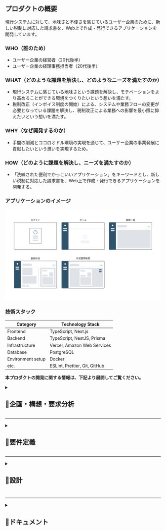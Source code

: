 ## プロダクトの概要
現行システムに対して、地味さと不便さを感じているユーザー企業のために、新しい税制に対応した請求書を、Web上で作成・発行できるアプリケーションを開発しています。

### WHO（誰のため）
- ユーザー企業の経営者（20代後半）
- ユーザー企業の経理事務担当者（20代後半）

### WHAT（どのような課題を解決し、どのようなニーズを満たすのか）
- 現行システムに感じている地味さという課題を解決し、モチベーションをより高めることができる環境をつくりたいという想いを満たす。
- 税制改正（インボイス制度の開始）による、システムや業務フローの変更が必要となっている課題を解決し、税制改正による業務への影響を最小限に抑えたいという想いを満たす。

### WHY（なぜ開発するのか）
- 手間の削減とココロオドル環境の実現を通じて、ユーザー企業の事業発展に貢献したいという想いを実現するため。

### HOW（どのように課題を解決し、ニーズを満たすのか）
- 「洗練された便利でかっこいいアプリケーション」をキーワードとし、新しい税制に対応した請求書を、Web上で作成・発行できるアプリケーションを開発する。

### アプリケーションのイメージ
![アプリケーションのイメージ](./img/rough_design.png)

### 技術スタック
| Category          | Technology Stack                       |
| ----------------- | ------------------------------------   |
| Frontend          | TypeScript, Next.js                    |
| Backend           | TypeScript, NestJS, Prisma             |
| Infrastructure    | Vercel, Amazon Web Services            |
| Database          | PostgreSQL                             |
| Environment setup | Docker                                 |
| etc.              | ESLint, Prettier, Git, GitHub          |


**本プロダクトの開発に関する情報は、下記より展開してご覧ください。**

<details>
<summary><h2>📄企画・構想・要求分析</h2></summary>　　

<details>
<summary><h3>プロダクトを通じて実現したいこと</3></summary>　　

#### ユーザー企業が実現したいこと
- ノンコア業務の手間を減らし、コア業務に集中できる環境をつくる。
- ココロオドル環境をつくる。
- 生産性を上げる。

---

#### 僕が実現したいこと
##### 社会的
- 事業の発展に貢献する。
- 業務フローを整理して、ユーザー企業の手間を減らす。
- ココロオドル環境をつくり、働くひとを笑顔にする。

##### 個人的
- 就職を成功させる。
- 自分の人柄や技術力を正しく伝える。
- 技術力を向上させる。

</details>

---

<details>
<summary><h3>業務分析</3></summary>　　

#### 基本情報
- 業種：卸売業
- 商材：事務用品・日用品・防災用品など
- 取引手段：電話・メール
- 規模：従業員数名（パートナーを含む）

#### 対象とする業務分野  
本プロダクトでの対象とする業務分野は、コア事業での取引に際して生じる業務を対象とする。

#### 取引を行う際の業務プロセス
1. 見積
   1. 顧客から見積依頼のメールが届く。
   2. 仕入先へ見積依頼のメールを送る。
2. 提案
   1. 仕入先からメールで見積書が届く。
   2. 見積書をメールで顧客へ送る。
1. 受注
   1. 顧客からメールで発注書が届く。
   2. 発注書をメールで仕入先へ送る。
2. 支払
   1. 仕入先からメールで請求書が届く。
   2. 請求書に基づいて支払い。
3. 出荷・納品
   1. 顧客へ出荷連絡のメールを送る。
   2. 配送伝票をもとに納品確認する。
   3. 請求書をメールで顧客へ送る。
4. 入金
   1. 期限が過ぎたら入金を確認する。

#### 取引を行う際の業務に付随する書類作成業務
- 提案
  -  見積書を作成する。
- 受注
  -  発注書を作成する。
  -  売上管理ファイルに案件内容を記入する。
- 納品
  -  仕入先の出荷日を売上管理ファイルに記入する。
  -  顧客への出荷日を売上管理ファイルに記入する。
  -  請求書を作成する。
  -  納品書を作成する。

#### 取引を行う際の業務に付随するファイル管理業務
- 提案
  - 案件番号の採番。
  - 仕入先の見積書を案件フォルダに保存する。
  - エクセルで作成した見積書を案件フォルダに保存する。
- 受注
  - 顧客の発注書を案件フォルダに保存する。
  - エクセルで作成した発注書を案件フォルダに保存する。
- 支払い
  - 仕入先から届いた請求書を案件フォルダに保存する。
- 納品
  - エクセルで作成した請求書を案件フォルダに保存する。
- 完了
  - 案件フォルダのファイルを、不定期でまとめて管理フォルダに移動する。


#### 取引を行う際の業務に付随する連絡業務
- 見積
  - 仕入先に見積依頼のメールを送る。
- 提案
  - 顧客に見積書をメールで送る。
- 受注
  - 仕入先に発注書を添付して発注メールを送る。（フォーマット有り：注文内容を文中に含む）
- 納品
  - 出荷連絡（フォーマット有り）する。
  - 顧客に請求書をメール送る。

#### 業務理解を深めるためのユーザーへの質問
- 取引に付随する業務はあるか？
  - 請求書と納品書を郵送で送る場合がある。その場合は送り状を作成する。
  - 提案時に資料を作成することがある。
  - 取引内容を不定期でまとめて記帳をしている。
  - 期限までに顧客からの入金がされているかを、売上管理ファイルに基づいて確認をしている。
  - 売上管理ファイルで年間の売上、利益、利益率などを確認している。
- エクセルでの書類作成に対して課題や不満はあるか？
  - インボイス制度に対応した書類作成を行いたい。
  - 案件番号を自動で採番できるようにしたい。
  - 企業名・取引条件・納期・納入場所・商品を入力する際に予測変換が出たら良い。
  - 書類の作成日を入力する手間を減らしたい。
  - よりスマートに、よりカッコよく作業をしたい。
  - 税率の変更、税込・税抜の計算方式の変更をスムーズにしたい。
  - 購入用書類に納品先を記入できるようにしたい。
  - 販売用書類と購入用書類の情報を共有し、同じデータを再度入力せずに済むようにしたい。
  - スマホで書類を作成できるようにし、スマホで取引先に送付ができるようにしたい。
- メールの送受信の課題や不満はあるか？
  - 仕入先への発注時に発注書の内容をフォーマットに沿ってメールに記載しているのだけなので自動化したい。
- 案件番号の規則は？
  - yymmdd-xx-xxxx
  - xx：日毎に01から順に採番する。
  - xxxx（上2桁）：01から順に採番。同じ案件に対して複数回見積書を作成した場合に使用。
  - xxxx（下2桁）：01から順に採番。同じ案件に対して複数回請求書を作成した場合に使用。
- 仕入先への注文メールの文はどのような構成なのか？
  - 製品、Jan(型番)、数量、納品予定日、時間指定、納品先情報、出荷主情報、備考、その他の文章。
- ファイル名の命名規則は？
  - [書類種別] + 案件番号
  - 書類種別：S=販売用、B=購入用、Q=見積書、O=発注書、I=請求書、D=納品書
  - 例：SO230401=顧客からの発注書、BO230401=仕入先への発注書
- 案件フォルダとは何か？
  - 案件ごとにファイル（見積書・発注書・請求書など）を一時的にローカルで管理するフォルダ。
- 管理フォルダとは何か？
  - 全取引の証憑書類を種類毎（見積書・発注書・請求書など）に管理するクラウド上のフォルダ。
- 売上管理ファイルとは何か？
  - 案件番号、顧客、仕入先、商品名、購入情報（出荷日、支払日、数量、購入金額）、売上記録（出荷日、入金日、数量、購入金額）、利益、利益率、回収率（顧客からの入金日-仕入先への支払日）、備考から構成される、案件ごとの取引記録。
  - 案件の進捗管理、入金管理、記帳、売上確認（利益や利益率も含む）の際に使用される。

</details>

---

<details>
<summary><h3>ターゲット・課題・ニーズ</3></summary>　

#### ターゲット
- 決済者：ユーザー企業の経営者（20代後半）
- 利用者：ユーザー企業の経理事務担当者（20代後半）

---

#### ターゲットが抱える課題
- 手間
  - 書類作成。
  - 書類作成時の入力。
  - 書類管理。（書類作成時とメール受信時にタスクが発生している）
  - 発注先へのメール文作成。
  - 入金管理。（売上管理ファイルを確認している）
  - 記帳。
- 生産性 
  - 購入用書類、販売用書類、書類管理、売上記録の連携がとれていない。
  - 税率や税金の計算方式の変更に柔軟性がない。
- 機能
  - 取引書類がインボイス制度に対応していない。
  - 手元にPCがないと書類作成ができない。
- モチベーション
  - 現行システムに地味さを感じている。

---

#### ターゲットのニーズ
- 「洗練」された「便利」で「かっこいい」アプリケーションで作業したい。
- ノンコア業務の手間を徹底的に減らしてコア業務に集中したい。
- タスクの増加によるストレスや混乱を低減したい。
- システムを一つにまとめて、横断して作業することによるストレスを減らしたい。
- レスポンスの早さを大切にしており、外出先などPCがない環境での書類作成・送信をしたい。
- 無駄を減らして効率的な仕事をしたい。

</details>

---

<details>
<summary><h3>競合調査</3></summary>　

#### 競合分析の目的
- 競合から必要な機能とは何かを学ぶ。
- 実現したい独自の機能をみつける。

#### 競合を特定
- 会計ソフト関連企業が提供するサービス
- 事務機器関連企業が提供するサービス
- その他企業が提供するサービス
- エクセルテンプレート

#### サンプル企業
- 契約したサービス：5社
- 資料請求したサービス：3社
- 合計：8社

#### 競合のサービス概要を把握する
- 各書類の作成機能＋レポートの構成が基本
- その他：商品登録、取引先登録、メンバー登録機能

#### 取り入れたいこと
- シンプルでわかりやすい構成
- 書類作成画面での消費税の扱いや、源泉徴収税の設定などを行う機能
- 取引先と商品に関する予測変換機能
- 取引先データ、商品データをCSVで読み込む機能

#### 実現したい独自の価値
- 既存案件から情報を呼び出し、書類を作成する機能（見積書の内容をもとに発注書や請求書を作成）
- 入力時の動線にこだわったストレスのない書類作成画面
- 完成のイメージを見ながら書類作成できる機能
- 支払や入金の案内やアラートを表示する機能

</details>

---

<details>
<summary><h3>解決したい課題と満たしたいニーズは何か</3></summary>　

- 書類管理の手間を減らし、コア業務に集中したいというニーズを満たす。
- 購入用書類、販売用書類、書類管理、売上記録などの連携がとれないことで生じるシステムを横断しなければいけないという課題を解決し、煩雑さによるストレスから解放されたいというニーズを満たす。
- 入金と支払の管理の手間を減らし、コア業務に集中したいというニーズを満たす。
- 記帳の手間を減らし、コア業務に集中したいというニーズを満たす。
- 手元にPCがないと書類作成ができない課題を解決し、いかなる状況でも即レスをしたいというニーズを満たす。

</details>
</details>

---

<details>
<summary><h2>📄要件定義</h2></summary>　　　

<details>
<summary><h3>解決する課題と満たすニーズを定義</3></summary>　　

- 解決する課題
  - 現行システムに感じている地味さ。
  - インボイス制度への対応。
- 満たすべきニーズ
  - モチベーションをより高めることができる環境をつくりたいという想い。
  - ノンコア業務の手間を減らして、コア業務に集中したいという想い。
  - 税制改正による業務への影響を最小限に抑えたいという想い。

</details>

---

<details>
<summary><h3>重要成功要因</3></summary>　　

洗練された便利でかっこいいアプリケーションの開発。

</details>

---

<details>
<summary><h3>課題解決の方法</3></summary>　　

新しい税制に対応した請求書を、Web上で作成・発行できるアプリケーションを開発する
- 必要なこと
  - 心地よい雰囲気の画面のデザイン。
  - ユーザーの行動に寄り添った自然な動線。
  - ユーザーの思考に寄り添った動作。
  - 新しい税制への対応。

</details>

---

<details>
<summary><h3>機能要件</3></summary>　　

- 認証
  - 新規登録
    - メールアドレス・パスワード・事業者名・登録番号でアカウントを作成できる。
  - ログイン
    - メールアドレス・パスワードでログインできる。
  - ログアウト
    - ユーザーの意思でログアウトできる。
- 作成
  - インボイス制度に対応したフォーマットである。
  - 税率の変更ができる。
- 表示
  - 請求書の表示ができる。
- 一覧表示
  - 請求書の一覧表示ができる。 
- 編集
  - 請求書の編集ができる。
- 出力
  - 請求書のPDF出力ができる。
- 削除
  - 請求書の削除ができる。

</details>

---

<details>
<summary><h3>非機能要件</3></summary>　　

- 使用言語
  - 全画面日本語で表示する。
  - 標準的な文字コードやフォントに対応。 
  - 文字コード：UTF-8　JIS 第1水準および第2水準に対応。
- 利用者環境
  - 下記の環境において正常に表示・動作をする。
    - OS：Windows、macOS
    - 機器：パソコン
    - ブラウザ：Google Chrome
  - 作業期間に余裕がある場合は前項の環境に追加して、下記の環境において正常に表示・動作をする。
    - 機器：スマートフォン、タブレット端末
    - ブラウザ：Safari、iOS・Androidにおける標準ブラウザ
- 現行の法制度への対応
  - 運用開始時点で成立している法制度に対応する。
- サービス提供時間
  - 24時間365日稼働する。但し、システムのメンテナンス等は除く。
- ユーザビリティ
  - 操作方法
    - 無駄な手順を省き、最小限の操作・入力で作業ができる設計にする。
    - 「Tab」キーによる画面上のフォーカスの移動順序は、ユーザが操作しやすい順序とする。
    - キーボードのみでも容易に操作や入力が実施できるよう考慮する。
  - 画面デザイン
    - 何をすればよいのか、直感的にわかるような画面構成にする。
    - 無駄な情報や機能をなくし、シンプルな画面構成にする。
    - 十分な視認性のあるフォント、文字サイズを用いる。
  - 表示のわかりやすさ
    - メニュー、見出し、操作の指示、説明などには、ユーザーが正確にその内容を理解できる用語を使用する。
    - システムが処理を行っている間、ユーザーがストレスを感じない工夫をする。
  - 表示の最適化
    - ユーザーの作業画面の大きさに応じて表示の最適化をする。
  - レスポンス・応答時間
    - 各処理のレスポンスタイムは、ユーザーが体感的に遅いと感じない程度とする。
    - レスポンスタイムの目安は概ね3秒以下とする。
- 設計方針
  - 開発の生産性や保守性向上を目的とし、画面、業務ロジック、データアクセス方法を極力疎結合な構造とし、変更等における影響範囲を極小化する。
- システム機器及び稼働環境
  - サーバ及びバックアップ装置等を含むすべての機器は社内に設置をせず、クラウドサービスを利用する。
- デプロイ
  - デプロイは自動化する。
  - デプロイはバージョン管理システムの本番環境用のブランチにマージされた際に行う。
- 運用・保守・改修
  - プログラムの改修履歴はバージョン管理システムで管理する。
  - バージョン管理システムにプッシュをする際には、事前に静的解析ツールを用いてコード品質を確認をする。
  - 本番環境とは別に検証環境を用意する。
  - 改修後のプログラムの適用については検証環境で事前に確認をし、ユーザーの承認を得て本番環境へ適用する。
- 通信方式
  - サーバと通信を行う際は、SSL暗号化通信を行う。
- セキュリティ
  - 本プロダクトに係る情報セキュリティ上のリスクを洗い出し、リスクに見合った適切な情報セキュリティ対策を講じる。
  - システムに対するアクセス、ウィルス、不正プログラム感染等、インターネットを経由する攻撃や不正等に対し、通信の暗号化などの必要な対策をする。

</details>
</details>

---

<details>
<summary><h2>📄設計<h2></summary>　　

<details>
<summary><h3>画面に必要な機能とデータ</3></summary>　　

![ワイヤーフレーム](./img/screen-design_2.0.png)

</details>

---

<details>
<summary><h3>請求書デザイン</3></summary>　　

![請求書デザイン](./img/invoice_design.png)

</details>

---

<details>
<summary><h3>データベース設計</3></summary>　　

<details>
<summary><h4>ER図</h4></summary>　　

![ER図](./img/entity-relationship-diagram_2.0.png)

</details>

<details>
<summary><h4>テーブル定義書</4></summary>　　

**users**

| № | カラム論理名   | カラム物理名 | データ型  | 桁数 | PK | FK | UK | NN | INDEX | 初期値            | 備考 |
| -- | ------------ | ------------ | --------- | ---- | -- | -- | -- | -- | ----- | ----------------- | ---- |
| 1  | id           | id           | VARCHAR   | 36   | PK |    |    |    |       | UUID v4           |      |
| 2  | メールアドレス | email        | VARCHAR   | 255  |    |    | UK | NN |       |                   |      |
| 3  | パスワード   | password      | VARCHAR   | 255  |    |    |    | NN |       |                   |      |
| 4  | 作成日       | created_at   | DATETIME  |      |    |    |    | NN |       | CURRENT_TIMESTAMP |      |
| 5  | 更新日       | updated_at   | DATETIME  |      |    |    |    | NN |       | CURRENT_TIMESTAMP |      |

**businesses**

| №  | カラム論理名             | カラム物理名                | データ型   | 桁数 | PK | FK | UK | NN | INDEX | 初期値            | 備考  |
| -- | ----------------------- | --------------------------- | ---------- | ---- | -- | -- | -- | -- | ----- | ----------------- | ----- |
| 1  | id                      | id                          | VARCHAR    | 36  | PK |    |    |    |       | UUID v4           |       |
| 2  | 事業者名                | business_name               | VARCHAR    | 255  |    |    | UK | NN |       |                   |       |
| 3  | 登録番号                | business_invoice_number     | VARCHAR    |  30  |    |    |    |    |       |                   |       |
| 4  | 作成日                  | created_at                  | DATETIME   |      |    |    |    | NN |       | CURRENT_TIMESTAMP |       |
| 5  | 更新日                  | updated_at                  | DATETIME   |      |    |    |    | NN |       | CURRENT_TIMESTAMP |       |

**user_permissions**

| № | カラム論理名 | カラム物理名 | データ型   | 桁数 | PK | FK | UK | NN | INDEX | 初期値            | 備考                                     |
| -- | ------------ | ------------ | ---------- | ---- | -- | -- | -- | -- | ----- | ----------------- | ---------------------------------------- |
| 1  | ユーザー_id | user_id      | VARCHAR   | 36   | PK | FK |    |    |       | UUID v4           |                                          |
| 2  | 事業者_id   | business_id  | VARCHAR   | 36   | PK | FK |    |    |       |                   | テーブルbusinessesのidカラムを参照        |
| 3  | 権限         | permission   | INT       |      |    |    |    | NN |       |                   | 1.管理者 2.一般                          |
| 4  | 作成日       | created_at   | DATETIME  |      |    |    |    | NN |       | CURRENT_TIMESTAMP |                                          |
| 5  | 更新日       | updated_at   | DATETIME  |      |    |    |    | NN |       | CURRENT_TIMESTAMP |                                          |

**invoice_products**

| №  | カラム論理名              | カラム物理名         | データ型  | 桁数 | PK | FK | UK | NN | INDEX | 初期値           | 備考                                      |
| -- | ------------------------ | -------------------- | --------- | ---- | -- | -- | -- | -- | ----- | ---------------- | ----------------------------------------- |
| 1  | id                       | id                   | VARCHAR   | 36   | PK |    |    |    |       | UUID v4          |                                           |
| 2  | 請求書_id                 | invoice_id           | VARCHAR   | 36   | FK |    |    | NN |       |                  | テーブルinvoicesのidカラムを参照         |
| 3  | 取引日                   | transaction_date     | DATE      |      |    |    |    |    |       |                  |                                           |
| 4  | 商品名                   | product_name         | VARCHAR   | 255  |    |    |    | NN |       |                  |                                           |
| 5  | 数量                     | quantity             | BIGINT    |      |    |    |    | NN |       |                  |                                           |
| 6  | 単位                     | unit                 | VARCHAR   | 20   |    |    |    |    |       |                  |                                           |
| 7  | 単価                     | price                | BIGINT    |      |    |    |    | NN |       |                  |                                           |
| 8  | 税区分                   | tax_classification   | INT       |      |    |    |    | NN |       |                  | 0. 対象外　1. 8%（軽減税率）　2. 10％ |
| 9  | 作成日                   | created_at           | DATETIME  |      |    |    |    | NN |       | CURRENT_TIMESTAMP |                                           |
| 10 | 更新日                   | updated_at           | DATETIME  |      |    |    |    | NN |       | CURRENT_TIMESTAMP |                                           |

**invoices**

| №  | カラム論理名                 | カラム物理名             | データ型   | 桁数 | PK | FK | UK | NN | INDEX | 初期値            | 備考                                     |
| -- | --------------------------- | ------------------------ | ---------- | ---- | -- | -- | -- | -- | ----- | ----------------- | ---------------------------------------- |
| 1  | id                          | id                       | VARCHAR    | 36   | PK |    |    |    |       | UUID v4           |                                          |
| 2  | 事業者_id                    | business_id              | VARCHAR    | 36   | PK | FK |    | NN |       |                   | テーブルbusinessesのidカラムを参照        |
| 3  | 書類作成日                   | document_created_at      | DATE       |      |    |    |    | NN |       |                   |                                          |
| 4  | 書類番号                     | document_number          | VARCHAR    | 50   |    |    |    | NN |       |                   |                                          |
| 5  | 取引先名                     | customer_name            | VARCHAR    | 255  |    |    |    | NN |       |                   |                                          |
| 6  | 事業者名                     | business_name            | VARCHAR    | 255  |    |    |    | NN |       |                   |                                          |
| 7  | 住所                        | address                  | VARCHAR    | 255  |    |    |    |    |       |                   |                                          |
| 8  | 登録番号                     | business_invoice_number  | VARCHAR    | 50   |    |    |    |    |       |                   |                                          |
| 9  | 電話番号                     | telephone_number         | VARCHAR    | 30   |    |    |    |    |       |                   |                                          |
| 10 | FAX番号                      | fax_number               | VARCHAR    | 30   |    |    |    |    |       |                   |                                          |
| 11 | メールアドレス               | email_address            | VARCHAR    | 255  |    |    |    |    |       |                   |                                          |
| 12 | 担当者名                     | contact_person           | VARCHAR    | 100  |    |    |    |    |       |                   |                                          |
| 13 | マスタ_角印_id               | m_seals_id               | VARCHAR    | 36   | FK |    |    |    |       |                   | テーブルm_sealsのidカラムを参照           |
| 14 | 支払期限                     | payment_due_date         | DATE       |      |    |    |    |    |       |                   |                                          |
| 15 | 金融機関名                   | financial_institution_name | VARCHAR  | 50   |    |    |    |    |       |                   |                                          |
| 16 | 支店名                       | branch_name              | VARCHAR    | 50   |    |    |    |    |       |                   |                                          |
| 17 | 口座名義                   | account_name             | VARCHAR    | 100  |    |    |    |    |       |                   |                                          |
| 18 | 口座種別                   | account_type             | VARCHAR    | 20   |    |    |    |    |       |                   |                                          |
| 19 | 口座番号                   | account_number           | VARCHAR    | 20   |    |    |    |    |       |                   |                                          |
| 20 | 備考欄情報                 | notes                    | TEXT       |      |    |    |    |    |       |                   |                                          |
| 21 | 作成日                     | created_at               | DATETIME   |      |    |    |    | NN |       | CURRENT_TIMESTAMP |                                          |
| 22 | 更新日                     | updated_at               | DATETIME   |      |    |    |    | NN |       | CURRENT_TIMESTAMP |                                          |

**m_seals**

| № | カラム論理名    | カラム物理名   | データ型    | 桁数  | PK | FK | UK | NN | INDEX | 初期値              | 備考                                    |
| -- | ------------ | ------------ | ---------- | ---- | -- | -- | -- | -- | ----- | ------------------ | -------------------------------------- |
| 1  | id           | id           | VARCHAR    | 36   | PK |    |    |    |       | UUID v4            |                                        |
| 2  | 事業者_id     | business_id  | VARCHAR    | 36   | FK |    | NN |    |       |                    | テーブルbusinessesのidカラムを参照         |
| 3  | 画像URL      | image_url    | TEXT       |      |    |    | NN |    |       |                    |                                         |
| 4  | 選択フラグ    | select_flag  | INT        |      |    |    | NN |    |       |                    | 1. 選択　2.非選択                         |
| 5  | 作成日       | created_at   | DATETIME   |      |    |    | NN |    |       | CURRENT_TIMESTAMP  |                                         |
| 6  | 更新日       | updated_at   | DATETIME   |      |    |    | NN |    |       | CURRENT_TIMESTAMP  |                                         |

</details>
</details>

---

<details>
<summary><h3>認証フロー</3></summary>　　

![認証フローの図](./img/authentication-floq.png)

</details>
</details>

---

<details>
<summary><h2>📄ドキュメント<h2></summary>　

<details>
<summary><h3>業務フロー図</3></summary>　　

![業務フロー図](./img/business-process-diagram.png)

</details>

<details>
<summary><h3>ワイヤーフレーム</3></summary>　　

![ワイヤーフレーム](./img/screen-design_2.0.png)

</details>

<details>
<summary><h3>画面遷移図</3></summary>　　

![画面遷移図](./img/screen-transition-diagram_2.0.png)

</details>

<details>
<summary><h3>請求書デザイン</3></summary>　　

![請求書デザイン](./img/invoice_design.png)

</details>

<details>
<summary><h3>ER図</3></summary>　　

![ER図](./img/entity-relationship-diagram_2.0.png)

</details>

<details>
<summary><h3>テーブル定義書</3></summary>　　

**users**

| № | カラム論理名   | カラム物理名 | データ型  | 桁数 | PK | FK | UK | NN | INDEX | 初期値            | 備考 |
| -- | ------------ | ------------ | --------- | ---- | -- | -- | -- | -- | ----- | ----------------- | ---- |
| 1  | id           | id           | VARCHAR   | 36   | PK |    |    |    |       | UUID v4           |      |
| 2  | メールアドレス | email        | VARCHAR   | 255  |    |    | UK | NN |       |                   |      |
| 3  | パスワード   | password      | VARCHAR   | 255  |    |    |    | NN |       |                   |      |
| 4  | 作成日       | created_at   | DATETIME  |      |    |    |    | NN |       | CURRENT_TIMESTAMP |      |
| 5  | 更新日       | updated_at   | DATETIME  |      |    |    |    | NN |       | CURRENT_TIMESTAMP |      |

**businesses**

| №  | カラム論理名             | カラム物理名                | データ型   | 桁数 | PK | FK | UK | NN | INDEX | 初期値            | 備考  |
| -- | ----------------------- | --------------------------- | ---------- | ---- | -- | -- | -- | -- | ----- | ----------------- | ----- |
| 1  | id                      | id                          | VARCHAR    | 36  | PK |    |    |    |       | UUID v4           |       |
| 2  | 事業者名                | business_name               | VARCHAR    | 255  |    |    | UK | NN |       |                   |       |
| 3  | 登録番号                | business_invoice_number     | VARCHAR    |  30  |    |    |    |    |       |                   |       |
| 4  | 作成日                  | created_at                  | DATETIME   |      |    |    |    | NN |       | CURRENT_TIMESTAMP |       |
| 5  | 更新日                  | updated_at                  | DATETIME   |      |    |    |    | NN |       | CURRENT_TIMESTAMP |       |

**user_permissions**

| № | カラム論理名 | カラム物理名 | データ型   | 桁数 | PK | FK | UK | NN | INDEX | 初期値            | 備考                                     |
| -- | ------------ | ------------ | ---------- | ---- | -- | -- | -- | -- | ----- | ----------------- | ---------------------------------------- |
| 1  | ユーザー_id | user_id      | VARCHAR   | 36   | PK |    |    |    |       | UUID v4           |                                          |
| 2  | 事業者_id   | business_id  | VARCHAR   | 36   | PK | FK |    |    |       |                   | テーブルbusinessesのidカラムを参照        |
| 3  | 権限         | permission   | INT       |      |    |    |    | NN |       |                   | 1.管理者 2.一般                          |
| 4  | 作成日       | created_at   | DATETIME  |      |    |    |    | NN |       | CURRENT_TIMESTAMP |                                          |
| 5  | 更新日       | updated_at   | DATETIME  |      |    |    |    | NN |       | CURRENT_TIMESTAMP |                                          |

**invoice_products**

| №  | カラム論理名              | カラム物理名         | データ型  | 桁数 | PK | FK | UK | NN | INDEX | 初期値           | 備考                                      |
| -- | ------------------------ | -------------------- | --------- | ---- | -- | -- | -- | -- | ----- | ---------------- | ----------------------------------------- |
| 1  | id                       | id                   | VARCHAR   | 36   | PK |    |    |    |       | UUID v4          |                                           |
| 2  | 請求書_id                 | invoice_id           | VARCHAR   | 36   | FK |    |    | NN |       |                  | テーブルinvoicesのidカラムを参照         |
| 3  | 取引日                   | transaction_date     | DATE      |      |    |    |    |    |       |                  |                                           |
| 4  | 商品名                   | product_name         | VARCHAR   | 255  |    |    |    | NN |       |                  |                                           |
| 5  | 数量                     | quantity             | BIGINT    |      |    |    |    | NN |       |                  |                                           |
| 6  | 単位                     | unit                 | VARCHAR   | 20   |    |    |    |    |       |                  |                                           |
| 7  | 単価                     | price                | BIGINT    |      |    |    |    | NN |       |                  |                                           |
| 8  | 税区分                   | tax_classification   | INT       |      |    |    |    | NN |       |                  | 0. 対象外　1. 8%（軽減税率）　2. 10％ |
| 9  | 作成日                   | created_at           | DATETIME  |      |    |    |    | NN |       | CURRENT_TIMESTAMP |                                           |
| 10 | 更新日                   | updated_at           | DATETIME  |      |    |    |    | NN |       | CURRENT_TIMESTAMP |                                           |

**invoices**

| №  | カラム論理名                 | カラム物理名             | データ型   | 桁数 | PK | FK | UK | NN | INDEX | 初期値            | 備考                                     |
| -- | --------------------------- | ------------------------ | ---------- | ---- | -- | -- | -- | -- | ----- | ----------------- | ---------------------------------------- |
| 1  | id                          | id                       | VARCHAR    | 36   | PK |    |    |    |       | UUID v4           |                                          |
| 2  | 事業者_id                    | business_id              | VARCHAR    | 36   | PK | FK |    | NN |       |                   | テーブルbusinessesのidカラムを参照        |
| 3  | 書類作成日                   | document_created_at      | DATE       |      |    |    |    | NN |       |                   |                                          |
| 4  | 書類番号                     | document_number          | VARCHAR    | 50   |    |    |    | NN |       |                   |                                          |
| 5  | 取引先名                     | customer_name            | VARCHAR    | 255  |    |    |    | NN |       |                   |                                          |
| 6  | 事業者名                     | business_name            | VARCHAR    | 255  |    |    |    | NN |       |                   |                                          |
| 7  | 住所                        | address                  | VARCHAR    | 255  |    |    |    |    |       |                   |                                          |
| 8  | 登録番号                     | business_invoice_number  | VARCHAR    | 50   |    |    |    |    |       |                   |                                          |
| 9  | 電話番号                     | telephone_number         | VARCHAR    | 30   |    |    |    |    |       |                   |                                          |
| 10 | FAX番号                      | fax_number               | VARCHAR    | 30   |    |    |    |    |       |                   |                                          |
| 11 | メールアドレス               | email_address            | VARCHAR    | 255  |    |    |    |    |       |                   |                                          |
| 12 | 担当者名                     | contact_person           | VARCHAR    | 100  |    |    |    |    |       |                   |                                          |
| 13 | マスタ_角印_id               | m_seals_id               | VARCHAR    | 36   | FK |    |    |    |       |                   | テーブルm_sealsのidカラムを参照           |
| 14 | 支払期限                     | payment_due_date         | DATE       |      |    |    |    |    |       |                   |                                          |
| 15 | 金融機関名                   | financial_institution_name | VARCHAR  | 50   |    |    |    |    |       |                   |                                          |
| 16 | 支店名                       | branch_name              | VARCHAR    | 50   |    |    |    |    |       |                   |                                          |
| 17 | 口座名義                   | account_name             | VARCHAR    | 100  |    |    |    |    |       |                   |                                          |
| 18 | 口座種別                   | account_type             | VARCHAR    | 20   |    |    |    |    |       |                   |                                          |
| 19 | 口座番号                   | account_number           | VARCHAR    | 20   |    |    |    |    |       |                   |                                          |
| 20 | 備考欄情報                 | notes                    | TEXT       |      |    |    |    |    |       |                   |                                          |
| 21 | 作成日                     | created_at               | DATETIME   |      |    |    |    | NN |       | CURRENT_TIMESTAMP |                                          |
| 22 | 更新日                     | updated_at               | DATETIME   |      |    |    |    | NN |       | CURRENT_TIMESTAMP |                                          |

**m_seals**

| № | カラム論理名    | カラム物理名   | データ型    | 桁数  | PK | FK | UK | NN | INDEX | 初期値              | 備考                                    |
| -- | ------------ | ------------ | ---------- | ---- | -- | -- | -- | -- | ----- | ------------------ | -------------------------------------- |
| 1  | id           | id           | VARCHAR    | 36   | PK |    |    |    |       | UUID v4            |                                        |
| 2  | 事業者_id     | business_id  | VARCHAR    | 36   | FK |    | NN |    |       |                    | テーブルbusinessesのidカラムを参照         |
| 3  | 画像URL      | image_url    | TEXT       |      |    |    | NN |    |       |                    |                                         |
| 4  | 選択フラグ    | select_flag  | INT        |      |    |    | NN |    |       |                    | 1. 選択　2.非選択                         |
| 5  | 作成日       | created_at   | DATETIME   |      |    |    | NN |    |       | CURRENT_TIMESTAMP  |                                         |
| 6  | 更新日       | updated_at   | DATETIME   |      |    |    | NN |    |       | CURRENT_TIMESTAMP  |                                         |

</details>

<details>
<summary><h3>認証フロー</3></summary>　　

![認証フローの図](./img/authentication-floq.png)

</details>

</details>
